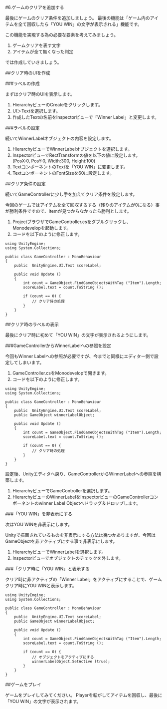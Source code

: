 #6.ゲームのクリアを追加する

最後にゲームのクリア条件を追加しましょう。
最後の機能は「ゲーム内のアイテムを全て回収したら「YOU WIN」の文字が表示される」機能です。

この機能を実現する為の必要な要素を考えてみましょう。

1.  ゲームクリアを表す文字
2.  アイテムが全て無くなった判定

では作成していきましょう。

##クリア時のUIを作成

###ラベルの作成

まずはクリア時のUIを表示します。

1.  HierarchyビューのCreateをクリックします。
2.  UI＞Textを選択します。
3.  作成したTextの名前をInspectorビューで「Winner Label」と変更します。

###ラベルの設定

続いてWinnerLabelオブジェクトの内容を設定します。

1.  HierarchyビューでWinnerLabelオブジェクトを選択します。
2.  InspectorビューでRectTransformの値を以下の値に設定します。  
(PosX:0, PosY:0, Width:300, Height:100)
3.  TextコンポーネントのTextを「YOU WIN」に変更します。
4.  TextコンポーネントのFontSizeを60に設定します。

##クリア条件の設定

続いてGameControllerに少し手を加えてクリア条件を設定します。

今回のゲームではアイテムを全て回収するする（残りのアイテムが0になる）事が勝利条件ですので、Itemが見つからなかったら勝利とします。

1.  ProjectブラウザでGameController.csをダブルクリックし、  
Monodevelopを起動します。
2.  コードを以下のように修正します。

```
using UnityEngine;
using System.Collections;

public class GameController : MonoBehaviour
{
	public  UnityEngine.UI.Text scoreLabel;

	public void Update ()
	{
		int count = GameObject.FindGameObjectsWithTag ("Item").Length;
		scoreLabel.text = count.ToString ();

		if (count == 0) {
			// クリア時の処理
		}
	}
}
```

##クリア時のラベルの表示

最後にクリア時に初めて「YOU WIN」の文字が表示されるようにします。

###GameControllerからWinnerLabelへの参照を設定

今回もWinner Labelへの参照が必要ですが、今までと同様にエディター側で設定してしまいます。

1.  GameController.csをMonodevelopで開きます。
2.  コードを以下のように修正します。

```
using UnityEngine;
using System.Collections;

public class GameController : MonoBehaviour
{
	public  UnityEngine.UI.Text scoreLabel;
	public GameObject winnerLabelObject;

	public void Update ()
	{
		int count = GameObject.FindGameObjectsWithTag ("Item").Length;
		scoreLabel.text = count.ToString ();

		if (count == 0) {
			// クリア時の処理
		}
	}
}
```

設定後、Unityエディタへ戻り、GameControllerからWinnerLabelへの参照を構築します。

1.  HierarchyビューでGameControllerを選択します。
2.  HierarchyビューのWinnerLabelをInspectorビューのGameControllerコンポーネントのwinner Label Objectへドラッグ＆ドロップします。

###「YOU WIN」を非表示にする

次はYOU WINを非表示にします。

Unityで描画されているものを非表示にする方法は幾つかありますが、今回はGameObjectを非アクティブにする事で非表示にします。

1.  HierarchyビューでWinnerLabelを選択します。
2.  Inspectorビューでオブジェクトのチェックを外します。

###「クリア時に「YOU WIN」と表示する

クリア時に非アクティブの「Winner Label」をアクティブにすることで、ゲームクリア時にYOU WINと表示します。

```
using UnityEngine;
using System.Collections;

public class GameController : MonoBehaviour
{
	public  UnityEngine.UI.Text scoreLabel;
	public GameObject winnerLabelObject;

	public void Update ()
	{
		int count = GameObject.FindGameObjectsWithTag ("Item").Length;
		scoreLabel.text = count.ToString ();

		if (count == 0) {
			// オブジェクトをアクティブにする
			winnerLabelObject.SetActive (true);
		}
	}
}
```

##ゲームをプレイ

ゲームをプレイしてみてください。
Playerを転がしてアイテムを回収し、最後に「YOU WIN」の文字が表示されます。